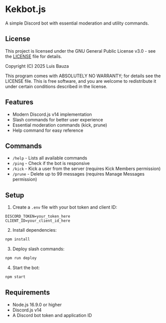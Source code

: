 # Kekbot.js

A simple Discord bot with essential moderation and utility commands.

## License

This project is licensed under the GNU General Public License v3.0 - see the [LICENSE](LICENSE) file for details.

Copyright (C) 2025  Luis Bauza

This program comes with ABSOLUTELY NO WARRANTY; for details see the LICENSE file.
This is free software, and you are welcome to redistribute it
under certain conditions described in the license.

## Features

- Modern Discord.js v14 implementation
- Slash commands for better user experience
- Essential moderation commands (kick, prune)
- Help command for easy reference

## Commands

- `/help` - Lists all available commands
- `/ping` - Check if the bot is responsive
- `/kick` - Kick a user from the server (requires Kick Members permission)
- `/prune` - Delete up to 99 messages (requires Manage Messages permission)

## Setup

1. Create a `.env` file with your bot token and client ID:

```
DISCORD_TOKEN=your_token_here
CLIENT_ID=your_client_id_here
```

2. Install dependencies:

```bash
npm install
```

3. Deploy slash commands:

```bash
npm run deploy
```

4. Start the bot:

```bash
npm start
```

## Requirements

- Node.js 16.9.0 or higher
- Discord.js v14
- A Discord bot token and application ID

